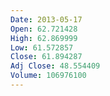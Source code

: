 ```yaml
---
Date: 2013-05-17
Open: 62.721428
High: 62.869999
Low: 61.572857
Close: 61.894287
Adj Close: 48.554409
Volume: 106976100
---
```

